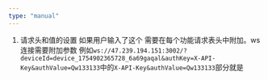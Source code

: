 ```yaml
---
type: "manual"
---
```


1. 请求头和值的设置 如果用户输入了这个 需要在每个功能请求表头中附加。ws连接需要附加参数 例如`ws://47.239.194.151:3002/?deviceId=device_1754902365728_6a69gaqal&authKey=X-API-Key&authValue=Qw133133`中的`X-API-Key&authValue=Qw133133`部分就是
